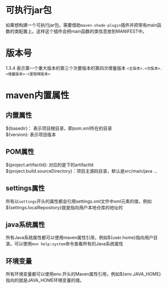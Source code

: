 # 可执行jar包
如果想构建一个可执行jar包，需要借助`maven-shade-plugin`插件并把带有main函数的类配置上。这样这个插件会把main函数的类信息放到MANIFEST中。

# 版本号
1.3.4 表示第一个重大版本的第三个次要版本的第四次增量版本
`<主版本>.<次版本>.<增量版本>-<里程碑版本>`

# maven内置属性
## 内置属性
${basedir}： 表示项目根目录，即pom.xml所在的目录 <br/>
${version}: 表示项目版本

## POM属性
${project.artifactId}: 对应的是<project>下的artifactId<br/>
${project.build.sourceDirectory}：项目主源码目录，默认是src/main/java
...

## settings属性
所有以`settings`开头的属性都会引用settings.xml文件中xml元素的值，例如${settings.localRepository}就是指向用户本地仓库的地址的

## java系统属性
所有Java系统属性都可以使用maven属性引用，例如${user.home}指向用户目录。可以使用`mvn help:system`命令查看所有的Java系统属性

## 环境变量
所有环境变量都可以使用env.开头的Maven属性引用，例如${env.JAVA_HOME}指向的就是JAVA_HOME环境变量的值。